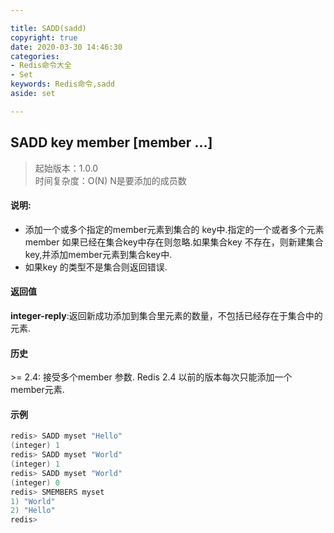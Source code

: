 ```yaml
---

title: SADD(sadd)
copyright: true
date: 2020-03-30 14:46:30
categories: 
- Redis命令大全
- Set
keywords: Redis命令,sadd
aside: set

---
```

## SADD key member [member ...] 
>起始版本：1.0.0<br/>时间复杂度：O(N) N是要添加的成员数  


#### 说明:
* 添加一个或多个指定的member元素到集合的 key中.指定的一个或者多个元素member 如果已经在集合key中存在则忽略.如果集合key 不存在，则新建集合key,并添加member元素到集合key中.
* 如果key 的类型不是集合则返回错误.

#### 返回值

**integer-reply**:返回新成功添加到集合里元素的数量，不包括已经存在于集合中的元素.

#### 历史


\>= 2.4: 接受多个member 参数. Redis 2.4 以前的版本每次只能添加一个member元素.


#### 示例

```c
redis> SADD myset "Hello"
(integer) 1
redis> SADD myset "World"
(integer) 1
redis> SADD myset "World"
(integer) 0
redis> SMEMBERS myset
1) "World"
2) "Hello"
redis> 
```